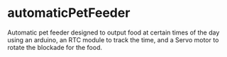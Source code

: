 # automaticPetFeeder
Automatic pet feeder designed to output food at certain times of the day using an arduino, an RTC module to track the time, and a Servo motor to rotate the blockade for the food.
